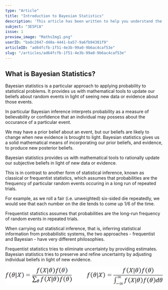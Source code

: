 ```yaml
---
type: "Article"
title: "Introduction to Bayesian Statistics"
description: 'This article has been written to help you understand the "philosophy" of the Bayesian approach, how it compares to the traditional/classical frequentist approach to statistics and the potential applications in both quantitative finance and data science.'
subject: "3E5FCA"
issue: 1
preview_image: "MathsImg1.png"
userID: "ba8c2047-d40a-4441-ba57-9a6fb94381f9"
articleID: "ad64fcfb-1f51-4e3b-99a0-9b6ac4caf53e"
slug: "/articles/ad64fcfb-1f51-4e3b-99a0-9b6ac4caf53e"
---
```


## What is Bayesian Statistics?

Bayesian statistics is a particular approach to applying probability to statistical problems. It provides us with mathematical tools to update our beliefs about random events in light of seeing new data or evidence about those events.

In particular Bayesian inference interprets probability as a measure of believability or confidence that an individual may possess about the occurance of a particular event.

We may have a prior belief about an event, but our beliefs are likely to change when new evidence is brought to light. Bayesian statistics gives us a solid mathematical means of incorporating our prior beliefs, and evidence, to produce new posterior beliefs.

Bayesian statistics provides us with mathematical tools to rationally update our subjective beliefs in light of new data or evidence.

This is in contrast to another form of statistical inference, known as classical or frequentist statistics, which assumes that probabilities are the frequency of particular random events occuring in a long run of repeated trials.

For example, as we roll a fair (i.e. unweighted) six-sided die repeatedly, we would see that each number on the die tends to come up 1/6 of the time.

Frequentist statistics assumes that probabilities are the long-run frequency of random events in repeated trials.

When carrying out statistical inference, that is, inferring statistical information from probabilistic systems, the two approaches - frequentist and Bayesian - have very different philosophies.

Frequentist statistics tries to eliminate uncertainty by providing estimates. Bayesian statistics tries to preserve and refine uncertainty by adjusting individual beliefs in light of new evidence.

![Bayes rule in both discrete and continuous forms](./../images/BayesRule.png)
